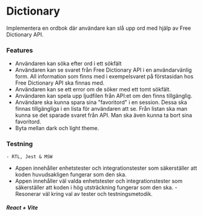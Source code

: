 # Dictionary

Implementera en ordbok där användare kan slå upp ord med hjälp av
Free Dictionary API.

### Features

- Användaren kan söka efter ord i ett sökfält
- Användaren kan se svaret från Free Dictionary API i en användarvänlig form.
  All information som finns med i exempelsvaret på förstasidan hos Free
  Dictionary API ska finnas med.
- Användaren kan se ett error om de söker med ett tomt sökfält.
- Användaren kan spela upp ljudfilen från API:et om den finns tillgänglig.
- Användare ska kunna spara sina "favoritord" i en session. Dessa ska finnas tillgängliga i en lista för användaren att se. Från listan ska man kunna se det
  sparade svaret från API. Man ska även kunna ta bort sina favoritord.
- Byta mellan dark och light theme.

### Testning

    - RTL, Jest & MSW

- Appen innehåller enhetstester och integrationstester som säkerställer
  att koden huvudsakligen fungerar som den ska.
- Appen innehåller väl valda enhetstester och integrationstester som
  säkerställer att koden i hög utsträckning fungerar som den ska. - Resonerar väl kring val av tester och testningsmetodik.

##### React + Vite
